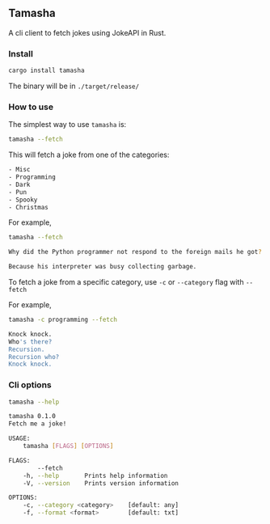## Tamasha

A cli client to fetch jokes using JokeAPI in Rust.

###  Install

```bash
cargo install tamasha
```

The binary will be in `./target/release/`

### How to use

The simplest way to use `tamasha` is:

```bash
tamasha --fetch
```
This will fetch a joke from one of the categories:

```bash
- Misc
- Programming
- Dark
- Pun 
- Spooky
- Christmas
```
For example, 

```bash
tamasha --fetch

Why did the Python programmer not respond to the foreign mails he got?

Because his interpreter was busy collecting garbage.
```


To fetch a joke from a specific category, use `-c` or `--category` flag with `--fetch`

For example,

```bash
tamasha -c programming --fetch

Knock knock.
Who's there?
Recursion.
Recursion who?
Knock knock.
```

### Cli options

```bash
tamasha --help

tamasha 0.1.0
Fetch me a joke!

USAGE:
    tamasha [FLAGS] [OPTIONS]

FLAGS:
        --fetch
    -h, --help       Prints help information
    -V, --version    Prints version information

OPTIONS:
    -c, --category <category>    [default: any]
    -f, --format <format>        [default: txt]
